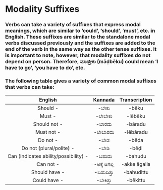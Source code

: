 # Modality Suffixes

### Verbs can take a variety of suffixes that express modal meanings, which are similar to ‘could’, ‘should’, ‘must’, etc. in English. These suffixes are similar to the standalone modal verbs discussed previously and the suffixes are added to the end of the verb in the same way as the other tense suffixes. It is important to note, however, that modality suffixes do not depend on person. Therefore, ಮಾಡ್ಬೇಕು (māḍbēku) could mean ‘I have to go’, ‘you have to do’, etc.

### The following table gives a variety of common modal suffixes that verbs can take:

|                English                |   Kannada    | Transcription |
|:-------------------------------------:|:------------:|:-------------:|
|               Should -                |    -ಬೇಕು     |     -bēku     |
|                Must -                 |   -ಲೇಬೇಕು    |    -lēbēku    |
|             Should not -              |    -ಬಾರದು    |    -bāradu    |
|              Must not -               |   -ಲೇಬಾರದು   |   -lēbāradu   |
|               Do not -                |     -ಬೇಡ     |     -bēḍa     |
|       Do not (plural/polite) -        |    -ಬೇಡಿ     |     -bēḍi     |
| Can (indicates ability/possibility) - |    -ಬಹುದು    |    -bahudu    |
|               Can not -               | -ಅಕ್ಕೆ ಆಗಲ್ಲ | -akke āgalla  |
|             Should have -             |  -ಬಹುದಿತ್ತು  |  -bahudittu   |
|             Could have -              |  -ಬೇಕಿತ್ತು   |   -bēkittu    |
